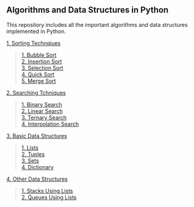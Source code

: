 ## Algorithms and Data Structures in Python

This repository includes all the important algorithms and data structures implemented in Python.

[1. Sorting Technqiues](https://github.com/nikita1610/DSA_in_Python/tree/master/Sorting%20Techniques)
> [1. Bubble Sort](https://github.com/nikita1610/DSA_in_Python/blob/master/Sorting%20Techniques/Bubble_Sort.py)<br>
> [2. Insertion Sort](https://github.com/nikita1610/DSA_in_Python/blob/master/Sorting%20Techniques/Insertion_Sort.py)<br>
> [3. Selection Sort](https://github.com/nikita1610/DSA_in_Python/blob/master/Sorting%20Techniques/Selection_Sort.py)<br>
> [4. Quick Sort](https://github.com/nikita1610/DSA_in_Python/blob/master/Sorting%20Techniques/Quick_Sort.py)<br>
> [5. Merge Sort](https://github.com/nikita1610/DSA_in_Python/blob/master/Sorting%20Techniques/Merge_Sort.py)

[2. Searching Tchniques](https://github.com/nikita1610/DSA_in_Python/tree/master/Searching%20Techniques)
> [1. Binary Search](https://github.com/nikita1610/DSA_in_Python/blob/master/Searching%20Techniques/Binary_Search.py) <br>
> [2. Linear Search](https://github.com/nikita1610/DSA_in_Python/blob/master/Searching%20Techniques/Linear_Search.py) <br>
> [3. Ternary Search](https://github.com/nikita1610/DSA_in_Python/blob/master/Searching%20Techniques/Ternary_Search.py) <br>
> [4. Interpolation Search](https://github.com/nikita1610/DSA_in_Python/blob/master/Searching%20Techniques/Interploation_Search.py) <br>

[3. Basic Data Structures](https://github.com/nikita1610/DSA_in_Python/tree/master/Basic%20Data%20Structures)
>[ 1. Lists ](https://github.com/nikita1610/DSA_in_Python/blob/master/Basic%20Data%20Structures/Lists.ipynb)<br>
>[ 2. Tuples](https://github.com/nikita1610/DSA_in_Python/blob/master/Basic%20Data%20Structures/Tuples.ipynb) <br>
>[ 3. Sets](https://github.com/nikita1610/DSA_in_Python/blob/master/Basic%20Data%20Structures/Sets.ipynb) <br>
>[ 4. Dictionary ](https://github.com/nikita1610/DSA_in_Python/blob/master/Basic%20Data%20Structures/Dictionary.ipynb)<br>

[4. Other Data Structures](https://github.com/nikita1610/DSA_in_Python/tree/master/Other%20Data%20Structures)
>[1. Stacks Using Lists](https://github.com/nikita1610/DSA_in_Python/blob/master/Other%20Data%20Structures/Stacks.ipynb)<br>
>[2. Queues Using Lists](https://github.com/nikita1610/DSA_in_Python/blob/master/Other%20Data%20Structures/Queues.ipynb)<br>
